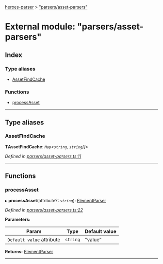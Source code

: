 [heroes-parser](../README.md) > ["parsers/asset-parsers"](../modules/_parsers_asset_parsers_.md)

# External module: "parsers/asset-parsers"

## Index

### Type aliases

* [AssetFindCache](_parsers_asset_parsers_.md#assetfindcache)

### Functions

* [processAsset](_parsers_asset_parsers_.md#processasset)

---

## Type aliases

<a id="assetfindcache"></a>

###  AssetFindCache

**ΤAssetFindCache**: *`Map`<`string`, `string`[]>*

*Defined in [parsers/asset-parsers.ts:11](https://github.com/joeistas/heroes-parser/blob/ad5aa01/src/parsers/asset-parsers.ts#L11)*

___

## Functions

<a id="processasset"></a>

###  processAsset

▸ **processAsset**(attribute?: *`string`*): [ElementParser](_parsers_index_.md#elementparser)

*Defined in [parsers/asset-parsers.ts:22](https://github.com/joeistas/heroes-parser/blob/ad5aa01/src/parsers/asset-parsers.ts#L22)*

**Parameters:**

| Param | Type | Default value |
| ------ | ------ | ------ |
| `Default value` attribute | `string` | &quot;value&quot; |

**Returns:** [ElementParser](_parsers_index_.md#elementparser)

___

